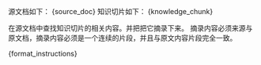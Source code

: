 源文档如下：
{source_doc}
知识切片如下：
{knowledge_chunk}


在源文档中查找知识切片的相关内容。并把把它摘录下来。
摘录内容必须来源与原文档，摘录内容必须是一个连续的片段，并且与原文内容片段完全一致。

{format_instructions}
